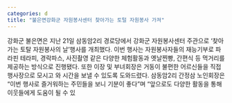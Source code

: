 ```yaml
---
categories: d
title: "불은면강화군 자원봉사센터 찾아가는 토털 자원봉사 가져"
---
```

강화군 불은면은 지난 21일 삼동암2리 경로당에서 강화군 자원봉사센터 주관으로 ‘찾아가는 토탈 자원봉사의 날’행사를 개최했다. 이번 행사는 자원봉사자들의 재능기부로 파라핀 테라피, 경락파스, 사진촬영 같은 다양한 체험활동과 옛날찐빵, 간편식 등 먹거리를 제공하는 방식으로 진행됐다. 또한 이장 및 부녀회장은 거동이 불편한 어르신들을 직접 행사장으로 모시고 와 시간을 보낼 수 있도록 도와드렸다. 삼동암2리 간정삼 노인회장은 “이번 행사로 즐거워하는 주민들을 보니 기분이 좋다”며 “앞으로도 다양한 활동을 통해 이웃들에게 도움이 될 수 있